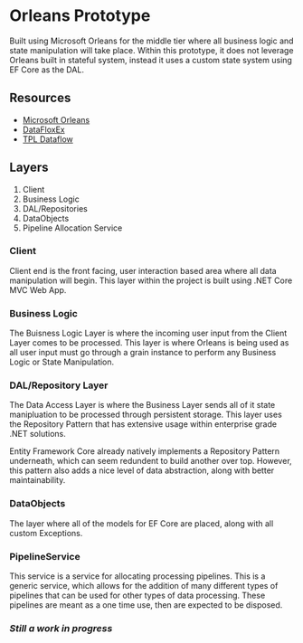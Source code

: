 # Orleans Prototype 

Built using Microsoft Orleans for the middle tier where all business logic and state manipulation will take place. Within this prototype, it does not leverage Orleans built in stateful system, instead it uses a custom state system using EF Core as the DAL. 

## Resources
 * [Microsoft Orleans](https://dotnet.github.io/orleans/ "Orleans Homepage")
 * [DataFloxEx](https://github.com/gridsum/DataflowEx "DataflowEx Github")
  * [TPL Dataflow](https://docs.microsoft.com/en-us/dotnet/standard/parallel-programming/dataflow-task-parallel-library "TPL Dataflow")

## Layers
 1. Client
 2. Business Logic
 3. DAL/Repositories
 4. DataObjects
 5. Pipeline Allocation Service


 ### Client

 Client end is the front facing, user interaction based area where all data manipulation will begin. This layer within the project is built using .NET Core MVC Web App.


 ### Business Logic

 The Buisness Logic Layer is where the incoming user input from the Client Layer comes to be processed. This layer is where Orleans is being used as all user input must go through a grain instance to perform any Business Logic or State Manipulation. 

 ### DAL/Repository Layer

 The Data Access Layer is where the Business Layer sends all of it state manipluation to be processed through persistent storage. This layer uses the Repository Pattern that has extensive usage within enterprise grade .NET solutions. 

 Entity Framework Core already natively implements a Repository Pattern underneath, which can seem redundent to build another over top. However, this pattern also adds a nice level of data abstraction, along with better maintainability.


 ### DataObjects

 The layer where all of the models for EF Core are placed, along with all custom Exceptions.

 ### PipelineService

 This service is a service for allocating processing pipelines. This is a generic service, which allows for the addition of many different types of pipelines that can be used for other types of data processing. These pipelines are meant as a one time use, then are expected to be disposed. 
 
### *Still a work in progress*
